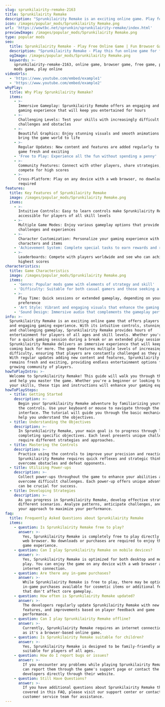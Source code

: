 ```yaml
---
slug: sprunkilairity-remake-2163
title: Sprunkilairity Remake
description: "Sprunkilairity Remake is an exciting online game. Play for free directly in your browser!"
icon: /images/popular_mods/Sprunkilairity Remake.png
url: 'https://wowtbc.net/sprunkin/sprunkilairity-remake/index.html'
previewImage: /images/popular_mods/Sprunkilairity Remake.png
type: popular mods
seo:
  title: Sprunkilairity Remake - Play Free Online Game | Fun Browser Games
  description: "Sprunkilairity Remake - Play this fun online game for free in your browser. No download required!"
  ogImage: /images/popular_mods/Sprunkilairity Remake.png
  keywords: >-
    sprunkilairity-remake-2163, online game, browser game, free game, popular
    mods game, play online
videoUrls:
  - 'https://www.youtube.com/embed/example1'
  - 'https://www.youtube.com/embed/example2'
whyPlay:
  title: Why Play Sprunkilairity Remake?
  items:
    - >-
      Immersive Gameplay: Sprunkilairity Remake offers an engaging and immersive
      gaming experience that will keep you entertained for hours
    - >-
      Challenging Levels: Test your skills with increasingly difficult
      challenges and obstacles
    - >-
      Beautiful Graphics: Enjoy stunning visuals and smooth animations that
      bring the game world to life
    - >-
      Regular Updates: New content and features are added regularly to keep the
      game fresh and exciting
    - 'Free to Play: Experience all the fun without spending a penny'
    - >-
      Community Features: Connect with other players, share strategies, and
      compete for high scores
    - >-
      Cross-Platform: Play on any device with a web browser, no downloads
      required
features:
  title: Key Features of Sprunkilairity Remake
  image: /images/popular_mods/Sprunkilairity Remake.png
  items:
    - >-
      Intuitive Controls: Easy to learn controls make Sprunkilairity Remake
      accessible for players of all skill levels
    - >-
      Multiple Game Modes: Enjoy various gameplay options that provide different
      challenges and experiences
    - >-
      Character Customization: Personalize your gaming experience with unique
      characters and items
    - 'Achievement System: Complete special tasks to earn rewards and recognition'
    - >-
      Leaderboards: Compete with players worldwide and see who can achieve the
      highest scores
characteristics:
  title: Game Characteristics
  image: /images/popular_mods/Sprunkilairity Remake.png
  items:
    - 'Genre: Popular mods game with elements of strategy and skill'
    - 'Difficulty: Suitable for both casual gamers and those seeking a challenge'
    - >-
      Play Time: Quick sessions or extended gameplay, depending on your
      preference
    - 'Art Style: Vibrant and engaging visuals that enhance the gaming experience'
    - 'Sound Design: Immersive audio that complements the gameplay perfectly'
info: >-
  Sprunkilairity Remake is an exciting online game that offers players a unique
  and engaging gaming experience. With its intuitive controls, stunning visuals,
  and challenging gameplay, Sprunkilairity Remake provides hours of
  entertainment for players of all ages and skill levels. Whether you're looking
  for a quick gaming session during a break or an extended play session,
  Sprunkilairity Remake delivers an immersive experience that will keep you
  coming back for more. The game features multiple levels of increasing
  difficulty, ensuring that players are constantly challenged as they progress.
  With regular updates adding new content and features, Sprunkilairity Remake
  remains fresh and exciting, providing endless entertainment options for its
  growing community of players.
howToPlayIntro: >-
  Welcome to Sprunkilairity Remake! This guide will walk you through the basics
  and help you master the game. Whether you're a beginner or looking to improve
  your skills, these tips and instructions will enhance your gaming experience.
howToPlaySteps:
  - title: Getting Started
    description: >-
      Begin your Sprunkilairity Remake adventure by familiarizing yourself with
      the controls. Use your keyboard or mouse to navigate through the game
      interface. The tutorial will guide you through the basic mechanics and
      help you understand the objectives.
  - title: Understanding the Objectives
    description: >-
      In Sprunkilairity Remake, your main goal is to progress through levels by
      completing specific objectives. Each level presents unique challenges that
      require different strategies and approaches.
  - title: Mastering the Controls
    description: >-
      Practice using the controls to improve your precision and reaction time.
      Sprunkilairity Remake requires quick reflexes and strategic thinking to
      overcome obstacles and defeat opponents.
  - title: Utilizing Power-ups
    description: >-
      Collect power-ups throughout the game to enhance your abilities and
      overcome difficult challenges. Each power-up offers unique advantages that
      can be crucial for success.
  - title: Developing Strategies
    description: >-
      As you progress in Sprunkilairity Remake, develop effective strategies for
      different scenarios. Analyze patterns, anticipate challenges, and adapt
      your approach to maximize your performance.
faq:
  title: Frequently Asked Questions about Sprunkilairity Remake
  items:
    - question: Is Sprunkilairity Remake free to play?
      answer: >-
        Yes, Sprunkilairity Remake is completely free to play directly in your
        web browser. No downloads or purchases are required to enjoy the full
        game experience.
    - question: Can I play Sprunkilairity Remake on mobile devices?
      answer: >-
        Yes, Sprunkilairity Remake is optimized for both desktop and mobile
        play. You can enjoy the game on any device with a web browser and
        internet connection.
    - question: Are there any in-game purchases?
      answer: >-
        While Sprunkilairity Remake is free to play, there may be optional
        in-game purchases available for cosmetic items or additional features
        that don't affect core gameplay.
    - question: How often is Sprunkilairity Remake updated?
      answer: >-
        The developers regularly update Sprunkilairity Remake with new content,
        features, and improvements based on player feedback and game
        performance.
    - question: Can I play Sprunkilairity Remake offline?
      answer: >-
        Currently, Sprunkilairity Remake requires an internet connection to play
        as it's a browser-based online game.
    - question: Is Sprunkilairity Remake suitable for children?
      answer: >-
        Yes, Sprunkilairity Remake is designed to be family-friendly and
        suitable for players of all ages.
    - question: How do I report bugs or issues?
      answer: >-
        If you encounter any problems while playing Sprunkilairity Remake, you
        can report them through the game's support page or contact the
        developers directly through their website.
    - question: Still Have Questions?
      answer: >-
        If you have additional questions about Sprunkilairity Remake that aren't
        covered in this FAQ, please visit our support center or contact our
        customer service team for assistance.
---
```


